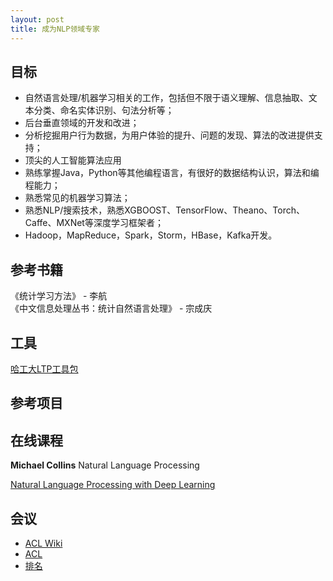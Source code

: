 ```yaml
---
layout: post
title: 成为NLP领域专家
---
```

## 目标
- 自然语言处理/机器学习相关的工作，包括但不限于语义理解、信息抽取、文本分类、命名实体识别、句法分析等；
- 后台垂直领域的开发和改进；
- 分析挖掘用户行为数据，为用户体验的提升、问题的发现、算法的改进提供支持；
- 顶尖的人工智能算法应用
- 熟练掌握Java，Python等其他编程语言，有很好的数据结构认识，算法和编程能力；
- 熟悉常见的机器学习算法；
- 熟悉NLP/搜索技术，熟悉XGBOOST、TensorFlow、Theano、Torch、Caffe、MXNet等深度学习框架者；
- Hadoop，MapReduce，Spark，Storm，HBase，Kafka开发。  


## 参考书籍
《统计学习方法》 - 李航  
《中文信息处理丛书：统计自然语言处理》 - 宗成庆


## 工具
[哈工大LTP工具包](https://github.com/HIT-SCIR/ltp)

## 参考项目


## 在线课程
**Michael Collins** Natural Language Processing  

[Natural Language Processing with Deep Learning](https://www.youtube.com/watch?v=OQQ-W_63UgQ)

## 会议
- [ACL Wiki](https://aclweb.org/aclwiki/Main_Page)
- [ACL](http://www.aclweb.org/anthology/)
- [排名](https://scholar.google.ca/citations?view_op=top_venues&hl=en&vq=eng_computationallinguistics)
